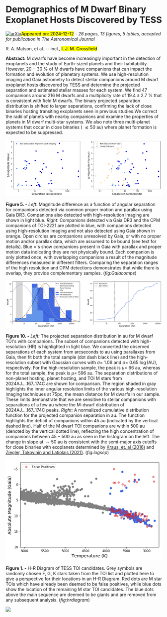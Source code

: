 <div class="macros" style="visibility:hidden;">
$\newcommand{\ensuremath}{}$
$\newcommand{\xspace}{}$
$\newcommand{\object}[1]{\texttt{#1}}$
$\newcommand{\farcs}{{.}''}$
$\newcommand{\farcm}{{.}'}$
$\newcommand{\arcsec}{''}$
$\newcommand{\arcmin}{'}$
$\newcommand{\ion}[2]{#1#2}$
$\newcommand{\textsc}[1]{\textrm{#1}}$
$\newcommand{\hl}[1]{\textrm{#1}}$
$\newcommand{\footnote}[1]{}$
$\newcommand{\vdag}{(v)^\dagger}$
$\newcommand$
$\newcommand$
$\newcommand{Ç}[1]$</div>



<div id="title">

# Demographics of M Dwarf Binary Exoplanet Hosts Discovered by TESS

</div>
<div id="comments">

[![arXiv](https://img.shields.io/badge/arXiv-2412.08465-b31b1b.svg)](https://arxiv.org/abs/2412.08465)<mark>Appeared on: 2024-12-12</mark> -  _28 pages, 13 figures, 5 tables, accepted for publication in The Astronomical Journal_

</div>
<div id="authors">

R. A. Matson, et al. -- incl., <mark>I. J. M. Crossfield</mark>

</div>
<div id="abstract">

**Abstract:** M dwarfs have become increasingly important in the detection of exoplanets and the study of Earth-sized planets and their habitability. However, 20 $-$ 30 \% of M dwarfs have companions that can impact the formation and evolution of planetary systems. We use high-resolution imaging and Gaia astrometry to detect stellar companions around M dwarf exoplanet hosts discovered by TESS and determine the projected separation and estimated stellar masses for each system. We find 47 companions around 216 M dwarfs and a multiplicity rate of $19.4\pm2.7$ \% that is consistent with field M dwarfs. The binary projected separation distribution is shifted to larger separations, confirming the lack of close binaries hosting transiting exoplanets seen in previous studies.We correct the radii of planets with nearby companions and examine the properties of planets in M dwarf multi-star systems. We also note three multi-planet systems that occur in close binaries ( $\lesssim 50$ au) where planet formation is expected to be suppressed.

</div>

<div id="div_fig1">

<img src="tmp_2412.08465/./Final_Separation_and_Delta_Mag_of_Gaia_Companions.png" alt="Fig5" width="100%"/>

**Figure 5. -** _Left_: Magnitude difference as a function of angular separation for companions detected via common proper motion and parallax using Gaia DR3. Companions also detected with high-resolution imaging are shown in light blue. _Right_: Companions detected via Gaia DR3 and the CPM companions of TOI-2221 are plotted in blue, with companions detected using high-resolution imaging and not also detected using Gaia shown in orange. Open circles are companions unresolved by Gaia, or with no proper motion and/or parallax data, which are assumed to be bound (see text for details). Blue $\times$'s show companions present in Gaia with parallax and proper motion data indicating they are not physically bound. Each companion is only plotted once, with overlapping companions a result of the magnitude differences measured in different filters. Comparing the separation ranges of the high resolution and CPM detections demonstrates that while there is overlap, they provide complementary samples. (*fig:Gaiacomps*)

</div>
<div id="div_fig2">

<img src="tmp_2412.08465/./Final_Sep_and_Per_Histograms.png" alt="Fig10" width="100%"/>

**Figure 10. -** _Left:_ The projected separation distribution in au for M dwarf TOI's with companions. The subset of companions detected with high-resolution (HR) is highlighted in light blue. We converted the observed separations of each system from arcseconds to  au using parallaxes from Gaia, then fit both the total sample (dot dash black line) and the high-resolution subset with Gaussian curves with $\sigma =$ 1.06 and $\sigma =$ 0.65 $\log$(AU), respectively. For the high-resolution sample, the peak is $\mu =$ 66 au,  whereas for the total sample, the peak is $\mu =$ 596 au. The separation distributions of non-planet hosting, planet hosting, and TOI M stars from 2024AJ....167..174C are shown for comparison. The region shaded in gray highlights the inner angular resolution limits of the various high-resolution imaging techniques at 75pc, the mean distance for M dwarfs in our sample. These limits demonstrate that we are sensitive to stellar companions with separations of a few au where the M-dwarf distribution of 2024AJ....167..174C peaks.
    _Right:_ A normalized cumulative distribution function for the projected companion separation in au. The function highlights the deficit of companions within 45 au (indicated by the vertical dashed line). Half of the M dwarf TOI companions are within 500  au (denoted by the vertical dotted line), reflecting the high concentration of companions between $45-500$ au as seen in the histogram on the left. The change in slope at $\sim50$ au is consistent with the semi-major axis cutoffs for close binaries with exoplanets determined by [Kraus, et. al (2016)]() and [Ziegler, Tokovinin and Latiolais (2021)]().
     (*fig:logsep*)

</div>
<div id="div_fig3">

<img src="tmp_2412.08465/./Final_HR_Diagram.png" alt="Fig1" width="100%"/>

**Figure 1. -** H-R Diagram of TESS TOI candidates. Grey symbols are randomly chosen F, G, K stars taken from the TOI list and plotted here to give a perspective for their locations in an H-R Diagram. Red dots are M star TOIs which have already been deemed to be false positives, while blue dots show the location of the remaining M star TOI candidates. The blue dots above the main sequence are deemed to be giants and are removed from any subsequent analysis. (*fig:hrdiagram*)

</div><div id="qrcode"><img src=https://api.qrserver.com/v1/create-qr-code/?size=100x100&data="https://arxiv.org/abs/2412.08465"></div>